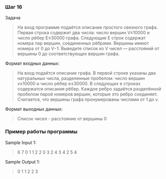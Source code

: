 ### Шаг 16

Задача
> На вход программе подаётся описание простого связного графа. Первая строка содержит два числа: число вершин V≤10000 и число рёбер E≤30000 графа. Следующие E строк содержат номера пар вершин, соединенных рёбрами. Вершины имеют номера от 0 до V−1. Выведите список из V чисел — расстояний от вершины 0 до соответствующих вершин графа.

Формат входных данных:
> На вход подаётся описание графа. В первой строке указаны два натуральных числа, разделенные пробелом: число вершин v≤10000 и число рёбер e≤30000. В следующих e строках содержатся описания рёбер. Каждое ребро задаётся разделённой пробелом парой номеров вершин, которые это ребро соединяет. Считается, что вершины графа пронумерованы числами от 1 до v.

Формат выходных данных:
> Список чисел - расстояние от вершины 0

### Пример работы программы

Sample Input 1:
> 6 7
> 0 1
> 1 2
> 2 0
> 3 2
> 4 3
> 4 2
> 5 4

Sample Output 1:
> 0 1 1 2 2 3